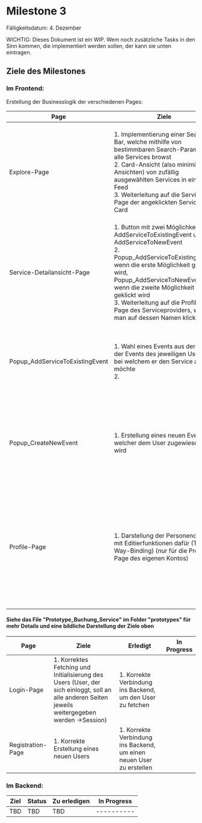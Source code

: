 # Milestone 3

Fälligkeitsdatum: 4. Dezember

WICHTIG: Dieses Dokument ist ein WIP. Wem noch zusätzliche Tasks in den Sinn kommen, die implementiert werden sollen, der kann sie unten eintragen.

## Ziele des Milestones
### Im Frontend:
Erstellung der Businesslogik der verschiedenen Pages:

| **Page** | **Ziele** | **Erledigt** | **In Progress** |
| -------------------------- | ---------- | ---------- | ---------- |
| Explore-Page  | 1. Implementierung einer Search-Bar, welche mithilfe von bestimmbaren Search-Parametern alle Services browst <br/> 2. Card-Ansicht (also minimierte Ansichten) von zufällig ausgewählten Services in einem Feed <br/> 3. Weiterleitung auf die Service-Page der angeklickten Service-Card | 1. Korrekte Verbindung ins Backend, um auf die Services zuzugreifen <br/>4. Erstellung des Components der Card-Ansicht der Services<br/> 5. Routing | 2. Hilfsfenster zur Setzung der Search-Parameter<br/>3. Erstellung der Search-Funktion <br/> |
| Service-Detailansicht-Page  | 1. Button mit zwei Möglichkeiten: AddServiceToExistingEvent und AddServiceToNewEvent<br/>2. Popup_AddServiceToExistingEvent, wenn die erste Möglichkeit geklickt wird, Popup_AddServiceToNewEvent, wenn die zweite Möglichkeit geklickt wird<br/>3. Weiterleitung auf die Profile-Page des Serviceproviders, wenn man auf dessen Namen klickt | 1. Korrekte Verbindung ins Backend, um auf die Services zuzugreifen <br/> | 2. Popups <br/>3. Routing |
| Popup_AddServiceToExistingEvent  | 1. Wahl eines Events aus der Liste der Events des jeweiligen Users, bei welchem er den Service adden möchte <br/>2. |  | 1. Korrekte Verbindung ins Backend, um auf die Events des Users zuzugreifen<br/>2. Abspeichern des neuen Services im Event |
| Popup_CreateNewEvent  | 1. Erstellung eines neuen Events, welcher dem User zugewiesen wird | | 1. Korrekte Verbindung ins Backend, um den neuen Event beim User anzuspreichern <br/>2. Abspeichern des neuen Services im Event |
| Profile-Page  | 1. Darstellung der Personendaten mit Editierfunktionen dafür (Two-Way-Binding) (nur für die Proile-Page des eigenen Kontos)<br/> | 1. Korrekte Verbindung ins Backend, um auf die User-Inormationen zuzugreifen <br/>2. Anpassung der Oberfläche, sodass sie unterschiedlich ist für die Page des eigenen Kontos und derer anderer Users | 3. Editierfunktion beim eigenen Profil |

####  Siehe das File "Prototype_Buchung_Service" im Folder "prototypes" für mehr Details und eine bildliche Darstellung der Ziele oben

| **Page** | **Ziele** | **Erledigt** | **In Progress** |
| -------------------------- | ---------- | ---------- | ---------- |
| Login-Page | 1. Korrektes Fetching und Initialisierung des Users (User, der sich einloggt, soll an alle anderen Seiten jeweils weitergegeben werden ->Session) | 1. Korrekte Verbindung ins Backend, um den User zu fetchen | |
| Registration-Page | 1. Korrekte Erstellung eines neuen Users | 1. Korrekte Verbindung ins Backend, um einen neuen User zu erstellen ||



### Im Backend:
| **Ziel** | **Status** | **Zu erledigen** | **In Progress** |
| -------------------------- | ---------- | ---------- | ---------- |
| TBD | TBD | TBD | ---------- |

